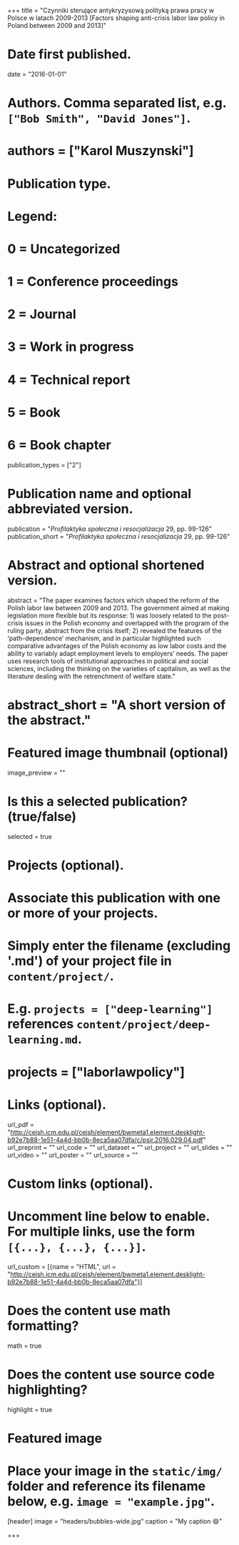 +++
title = "Czynniki sterujące antykryzysową polityką prawa pracy w Polsce w latach 2009-2013 [Factors shaping anti-crisis labor law policy in Poland between 2009 and 2013]"

# Date first published.
date = "2016-01-01"

# Authors. Comma separated list, e.g. `["Bob Smith", "David Jones"]`.
# authors = ["Karol Muszynski"]

# Publication type.
# Legend:
# 0 = Uncategorized
# 1 = Conference proceedings
# 2 = Journal
# 3 = Work in progress
# 4 = Technical report
# 5 = Book
# 6 = Book chapter
publication_types = ["2"]

# Publication name and optional abbreviated version.
publication = "*Profilaktyka społeczna i resocjalizacja* 29, pp. 99-126"
publication_short = "*Profilaktyka społeczna i resocjalizacja* 29, pp. 99-126"

# Abstract and optional shortened version.
abstract = "The paper examines factors which shaped the reform of the Polish labor law between 2009 and 2013. The government aimed at making legislation more flexible but its response: 1) was loosely related to the post-crisis issues in the Polish economy and overlapped with the program of the ruling party, abstract from the crisis itself; 2) revealed the features of the ‘path-dependence’ mechanism, and in particular highlighted such comparative advantages of the Polish economy as low labor costs and the ability to variably adapt employment levels to employers’ needs. The paper uses research tools of institutional approaches in political and social sciences, including the thinking on the varieties of capitalism, as well as the literature dealing with the retrenchment of welfare state."
# abstract_short = "A short version of the abstract."

# Featured image thumbnail (optional)
image_preview = ""

# Is this a selected publication? (true/false)
selected = true

# Projects (optional).
#   Associate this publication with one or more of your projects.
#   Simply enter the filename (excluding '.md') of your project file in `content/project/`.
#   E.g. `projects = ["deep-learning"]` references `content/project/deep-learning.md`.
#   projects = ["laborlawpolicy"]

# Links (optional).
url_pdf = "http://cejsh.icm.edu.pl/cejsh/element/bwmeta1.element.desklight-b92e7b88-1e51-4a4d-bb0b-8eca5aa07dfa/c/psir.2016.029.04.pdf"
url_preprint = ""
url_code = ""
url_dataset = ""
url_project = ""
url_slides = ""
url_video = ""
url_poster = ""
url_source = ""

# Custom links (optional).
#   Uncomment line below to enable. For multiple links, use the form `[{...}, {...}, {...}]`.
url_custom = [{name = "HTML", url = "http://cejsh.icm.edu.pl/cejsh/element/bwmeta1.element.desklight-b92e7b88-1e51-4a4d-bb0b-8eca5aa07dfa"}]

# Does the content use math formatting?
math = true

# Does the content use source code highlighting?
highlight = true

# Featured image
# Place your image in the `static/img/` folder and reference its filename below, e.g. `image = "example.jpg"`.
[header]
image = "headers/bubbles-wide.jpg"
caption = "My caption 😄"

+++

